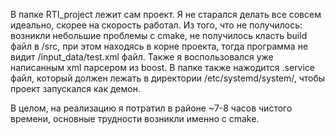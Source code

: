В папке RTI_project лежит сам проект. 
Я не старался делать все совсем идеально, скорее на скорость работал.
Из того, что не получилось: возникли небольшие проблемы с cmake, не получилось класть build файл в /src, при этом находясь в корне проекта, 
тогда программа не видит /input_data/test.xml файл.
Также я воспользовался уже написанным xml парсером из boost.
В папке также нажодится .service файл, который должен лежать в директории /etc/systemd/system/, чтобы проект запускался как демон.

В целом, на реализацию я потратил в районе ~7-8 часов чистого времени, основные трудности возникли именно с cmake.
